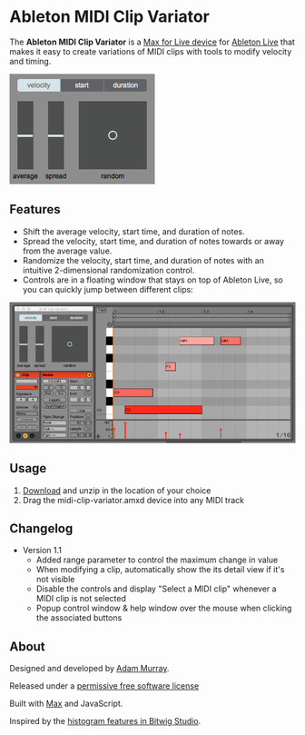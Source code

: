 # Ableton MIDI Clip Variator

The **Ableton MIDI Clip Variator**
is a [Max for Live device](http://ableton.com/maxforlive)
for [Ableton Live](http://ableton.com/live/)
that makes it easy to create variations of MIDI clips with tools to modify velocity and timing.

![Image of MIDI Clip Variator](https://raw.githubusercontent.com/adamjmurray/ableton-midi-clip-variator/master/midi-clip-variator.png)


## Features

* Shift the average velocity, start time, and duration of notes.
* Spread the velocity, start time, and duration of notes towards or away from the average value.
* Randomize the velocity, start time, and duration of notes with an intuitive 2-dimensional randomization control.
* Controls are in a floating window that stays on top of Ableton Live, so you can quickly jump between different clips:

![Image of MIDI Clip Variator in use](https://raw.githubusercontent.com/adamjmurray/ableton-midi-clip-variator/master/midi-clip-variator-in-use.png)


## Usage

1. [Download](https://github.com/adamjmurray/ableton-midi-clip-variator/archive/master.zip) and unzip in the location of your choice
3. Drag the midi-clip-variator.amxd device into any MIDI track


## Changelog

* Version 1.1
    * Added range parameter to control the maximum change in value
    * When modifying a clip, automatically show the its detail view if it's not visible
    * Disable the controls and display "Select a MIDI clip" whenever a MIDI clip is not selected
    * Popup control window & help window over the mouse when clicking the associated buttons
    

## About

Designed and developed by [Adam Murray](https://github.com/adamjmurray).

Released under a [permissive free software license](https://github.com/adamjmurray/ableton-midi-clip-variator/blob/master/LICENSE.txt)

Built with [Max](http://cycling74.com/products/max/) and JavaScript.

Inspired by the [histogram features in Bitwig Studio](http://bitwig.com/bitwig-studio).


